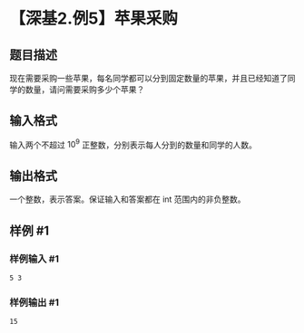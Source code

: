 # 【深基2.例5】苹果采购

## 题目描述

现在需要采购一些苹果，每名同学都可以分到固定数量的苹果，并且已经知道了同学的数量，请问需要采购多少个苹果？

## 输入格式

输入两个不超过 $10^9$ 正整数，分别表示每人分到的数量和同学的人数。

## 输出格式

一个整数，表示答案。保证输入和答案都在 int 范围内的非负整数。

## 样例 #1

### 样例输入 #1

```
5 3
```

### 样例输出 #1

```
15
```